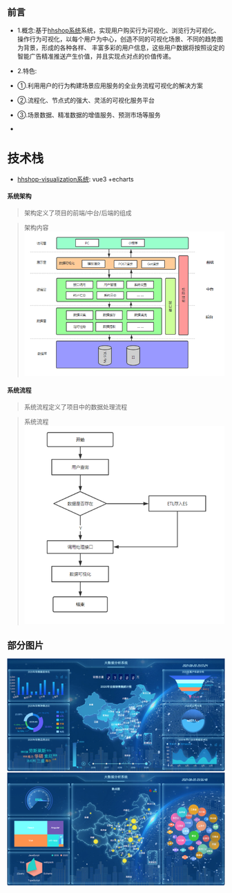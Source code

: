 
## 前言  ## 
- 1.概念:基于[hhshop系统](https://github.com/cinoliu/hhshop)系统，实现用户购买行为可视化、浏览行为可视化、操作行为可视化，以每个用户为中心，创造不同的可视化场景、不同的趋势图为背景，形成的各种各样、 丰富多彩的用户信息，这些用户数据将按照设定的智能广告精准推送产生价值，并且实现点对点的价值传递。

- 2.特色:
- ①.利用用户的行为构建场景应用服务的全业务流程可视化的解决方案
- ②.流程化、节点式的强大、灵活的可视化服务平台
- ③.场景数据、精准数据的增值服务、预测市场等服务 
-

# 技术栈 #
- [hhshop-visualization系统](https://github.com/cinoliu/hhshop-visualization):   vue3 +echarts



#### 系统架构
> 架构定义了项目的前端/中台/后端的组成

>  架构内容
![](https://raw.githubusercontent.com/cinoliu/Big-data-visualization/master/img/3.jpg)


#### 系统流程
> 系统流程定义了项目中的数据处理流程

>  系统流程
![](https://raw.githubusercontent.com/cinoliu/Big-data-visualization/master/img/4.jpg)




## 部分图片 ##

![](https://raw.githubusercontent.com/cinoliu/Big-data-visualization/master/img/1.jpg)
![](https://raw.githubusercontent.com/cinoliu/Big-data-visualization/master/img/2.jpg)






